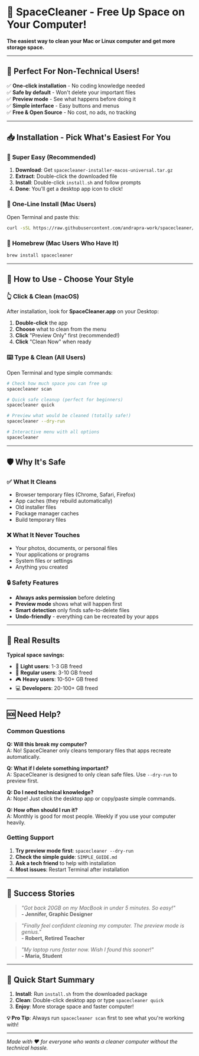 # 🧹 SpaceCleaner - Free Up Space on Your Computer!

**The easiest way to clean your Mac or Linux computer and get more storage space.**

---

## 🎯 **Perfect For Non-Technical Users!**

✅ **One-click installation** - No coding knowledge needed  
✅ **Safe by default** - Won't delete your important files  
✅ **Preview mode** - See what happens before doing it  
✅ **Simple interface** - Easy buttons and menus  
✅ **Free & Open Source** - No cost, no ads, no tracking  

---

## 📥 **Installation - Pick What's Easiest For You**

### 🥇 **Super Easy (Recommended)**
1. **Download**: Get `spacecleaner-installer-macos-universal.tar.gz`
2. **Extract**: Double-click the downloaded file
3. **Install**: Double-click `install.sh` and follow prompts
4. **Done**: You'll get a desktop app icon to click!

### 🥈 **One-Line Install (Mac Users)**
Open Terminal and paste this:
```bash
curl -sSL https://raw.githubusercontent.com/andrapra-work/spacecleaner/main/install.sh | bash
```

### 🥉 **Homebrew (Mac Users Who Have It)**
```bash
brew install spacecleaner
```

---

## 🚀 **How to Use - Choose Your Style**

### 👆 **Click & Clean (macOS)**
After installation, look for **SpaceCleaner.app** on your Desktop:
1. **Double-click** the app
2. **Choose** what to clean from the menu
3. **Click** "Preview Only" first (recommended!)
4. **Click** "Clean Now" when ready

### ⌨️ **Type & Clean (All Users)**
Open Terminal and type simple commands:

```bash
# Check how much space you can free up
spacecleaner scan

# Quick safe cleanup (perfect for beginners)
spacecleaner quick

# Preview what would be cleaned (totally safe!)
spacecleaner --dry-run

# Interactive menu with all options
spacecleaner
```

---

## 🛡️ **Why It's Safe**

### ✅ **What It Cleans**
- Browser temporary files (Chrome, Safari, Firefox)
- App caches (they rebuild automatically)  
- Old installer files
- Package manager caches
- Build temporary files

### ❌ **What It Never Touches**
- Your photos, documents, or personal files
- Your applications or programs
- System files or settings
- Anything you created

### 🔒 **Safety Features**
- **Always asks permission** before deleting
- **Preview mode** shows what will happen first
- **Smart detection** only finds safe-to-delete files
- **Undo-friendly** - everything can be recreated by your apps

---

## 💪 **Real Results**

**Typical space savings:**
- 📱 **Light users**: 1-3 GB freed
- 💼 **Regular users**: 3-10 GB freed  
- 🎮 **Heavy users**: 10-50+ GB freed
- 💻 **Developers**: 20-100+ GB freed

---

## 🆘 **Need Help?**

### **Common Questions**

**Q: Will this break my computer?**  
A: No! SpaceCleaner only cleans temporary files that apps recreate automatically.

**Q: What if I delete something important?**  
A: SpaceCleaner is designed to only clean safe files. Use `--dry-run` to preview first.

**Q: Do I need technical knowledge?**  
A: Nope! Just click the desktop app or copy/paste simple commands.

**Q: How often should I run it?**  
A: Monthly is good for most people. Weekly if you use your computer heavily.

### **Getting Support**

1. **Try preview mode first**: `spacecleaner --dry-run`
2. **Check the simple guide**: `SIMPLE_GUIDE.md`
3. **Ask a tech friend** to help with installation
4. **Most issues**: Restart Terminal after installation

---

## 🎉 **Success Stories**

> *"Got back 20GB on my MacBook in under 5 minutes. So easy!"*  
> **- Jennifer, Graphic Designer**

> *"Finally feel confident cleaning my computer. The preview mode is genius."*  
> **- Robert, Retired Teacher**  

> *"My laptop runs faster now. Wish I found this sooner!"*  
> **- Maria, Student**

---

## 🚀 **Quick Start Summary**

1. **Install**: Run `install.sh` from the downloaded package
2. **Clean**: Double-click desktop app or type `spacecleaner quick`
3. **Enjoy**: More storage space and faster computer!

**💡 Pro Tip**: Always run `spacecleaner scan` first to see what you're working with!

---

*Made with ❤️ for everyone who wants a cleaner computer without the technical hassle.*
